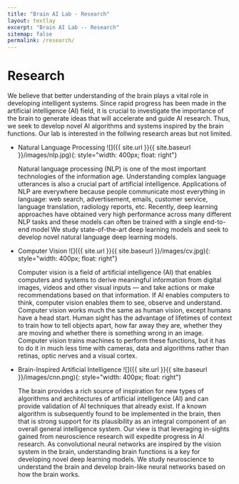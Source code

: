 ```yaml
---
title: "Brain AI Lab - Research"
layout: textlay
excerpt: "Brain AI Lab -- Research"
sitemap: false
permalink: /research/
---
```


# Research

We believe that better understanding of the brain plays a vital role in developing intelligent systems. Since rapid progress has been made in the artificial intelligence (AI) field, it is crucial to investigate the importance of the brain to generate ideas that will accelerate and guide AI research. Thus, we seek to develop novel AI algorithms and systems inspired by the brain functions. Our lab is interested in the follwing research areas but not limited.

- Natural Language Processing ![]({{ site.url }}{{ site.baseurl }}/images/nlp.jpg){: style="width: 400px; float: right"} 
  
  Natural language processing (NLP) is one of the most important technologies of the information age. Understanding complex language utterances is also a crucial part of artificial intelligence. Applications of NLP are everywhere because people communicate most everything in language: web search, advertisement, emails, customer service, language translation, radiology reports, etc. Recently, deep learning approaches have obtained very high performance across many different NLP tasks and these models can often be trained with a single end-to-end model We study state-of-the-art deep learning models and seek to develop novel natural language deep learning models.
  
  
- Computer Vision ![]({{ site.url }}{{ site.baseurl }}/images/cv.jpg){: style="width: 400px; float: right"} 
  
  Computer vision is a field of artificial intelligence (AI) that enables computers and systems to derive meaningful information from digital images, videos and other visual inputs — and take actions or make recommendations based on that information. If AI enables computers to think, computer vision enables them to see, observe and understand. Computer vision works much the same as human vision, except humans have a head start. Human sight has the advantage of lifetimes of context to train how to tell objects apart, how far away they are, whether they are moving and whether there is something wrong in an image. Computer vision trains machines to perform these functions, but it has to do it in much less time with cameras, data and algorithms rather than retinas, optic nerves and a visual cortex.
 
- Brain-Inspired Artificial Intelligence ![]({{ site.url }}{{ site.baseurl }}/images/cnn.png){: style="width: 400px; float: right"}
  
  The brain provides a rich source of inspiration for new types of algorithms and architectures of artificial intelligence (AI) and can provide validation of AI techniques that already exist. If a known algorithm is subsequently found to be implemented in the brain, then that is strong support for its plausibility as an integral component of an overall general intelligence system. Our view is that leveraging in-sights gained from neuroscience research will expedite progress in AI research. As convolutional neural networks are inspired by the vision system in the brain, understanding brain functions is a key for developing novel deep learning models. We study neuroscience to understand the brain and develop brain-like neural networks based on how the brain works.
